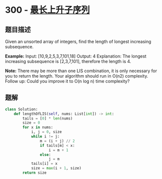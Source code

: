# 300 - [最长上升子序列](https://leetcode.com/problems/longest-increasing-subsequence/)

## 题目描述
Given an unsorted array of integers, find the length of longest increasing subsequence.

**Example:**
	Input: [10,9,2,5,3,7,101,18]
	Output: 4 
	Explanation: The longest increasing subsequence is [2,3,7,101], therefore the length is 4. 

**Note:**
There may be more than one LIS combination, it is only necessary for you to return the length.
Your algorithm should run in O(n2) complexity.
Follow up: Could you improve it to O(n log n) time complexity?


## 题解

```python
class Solution:
    def lengthOfLIS(self, nums: List[int]) -> int:
        tails = [0] * len(nums)
        size = 0
        for x in nums:
            i, j = 0, size
            while i != j:
                m = (i + j) // 2
                if tails[m] < x:
                    i = m + 1
                else:
                    j = m
            tails[i] = x
            size = max(i + 1, size)
        return size
```
